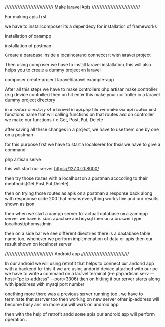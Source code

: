 /////////////////////////////// Make laravel Apis /////////////////////////////// 

For making apis first 

we have to install composer its a dependecy for installation of frameworks

installation of xammpp

installation of postman

Create a database inside a localhostand connecct it with laravel project

Then using composer we have to install laravel installation, this will also helps you to create a dummy project on laravel

composer create-project laravel/laravel example-app

After all this steps we have to make controllers php artisan make:controller (e.g device controller) then on hit enter this make your controller in a laravel dummy project directory

in a routes directory of a laravel in api.php file we make our api routes and functions name that will calling functions on that routes and on controller we make our functions 
i-e Get, Post, Put, Delete

after saving all these changes in a project, we have to use them one by one on a postman

for this purpose first we have to start a localserer for thsis we have to give a command

php artisan serve

this will start our server https://127.0.0.1:8000/

then try those routes with a localhost on a postman acccoding to their meothods(Get,Post,Put,Delete)

then on trying those routes as apis on a postman a response back along with respoonse code 200  that means everything works fine and our results shown as json

then when we start a xampp server for actuall database on a zammpp server we have to start apachae and mysql then on a broswer type localhost/phpmyadmin

then on a side bar we see different directries there is a daatabase table name too, whenever we perform implemenation of data on apis then our result shown on localhost server 


/////////////////////////////// Android app /////////////////////////////// 

In our android we will using retrofit that helps to connect our andorid app with a backend for this if we are using andorid device attached with our pc
we have to write a command on a laravel terminal (i-e php artisan serv --host="pc ip-address"  --port=3306) then on hitting it our server starts along with ipaddress with mysql port number

onething more there was a previous server running too , we have to terminate that sserver too then working on new server other ip-address will become busy and no more api will work on android app

then with the help of retrofit andd some apis our android app will perform operation .



